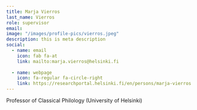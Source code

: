 ```yaml
---
title: Marja Vierros
last_name: Vierros
role: supervisor
email: 
image: "/images/profile-pics/vierros.jpeg"
description: this is meta description
social:
  - name: email
    icon: fab fa-at
    link: mailto:marja.vierros@helsinki.fi
    
  - name: webpage
    icon: fa-regular fa-circle-right
    link: https://researchportal.helsinki.fi/en/persons/marja-vierros
---
```


Professor of Classical Philology (University of Helsinki)